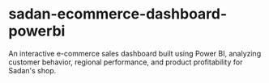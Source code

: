 # sadan-ecommerce-dashboard-powerbi
An interactive e-commerce sales dashboard built using Power BI, analyzing customer behavior, regional performance, and product profitability for Sadan's shop.
